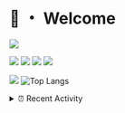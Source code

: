 # 👋 ・ Welcome
![](https://komarev.com/ghpvc/?username=Lorenzo0111)

![](https://img.shields.io/badge/Java-ED8B00?style=for-the-badge&logo=java&logoColor=white)
![](https://img.shields.io/badge/JavaScript-323330?style=for-the-badge&logo=javascript&logoColor=F7DF1E)
![](https://img.shields.io/badge/Node.js-339933?style=for-the-badge&logo=nodedotjs&logoColor=white)
![](https://img.shields.io/badge/React-20232A?style=for-the-badge&logo=react&logoColor=61DAFB)

[![](https://github-readme-stats.vercel.app/api?username=Lorenzo0111&show_icons=true&count_private=true)](https://github.com/Lorenzo0111)
![Top Langs](https://github-readme-stats.vercel.app/api/top-langs/?username=Lorenzo0111&layout=compact)

<details>
<summary>⏰ Recent Activity</summary>

<!--RECENT_ACTIVITY:start-->
1. ![comment] **Commented:** [sgtcaze/NametagEdit#651](https://github.com/sgtcaze/NametagEdit/issues/651#issuecomment-946105215)
2. ![comment] **Commented:** [sgtcaze/NametagEdit#652](https://github.com/sgtcaze/NametagEdit/issues/652#issuecomment-946103751)
3. ![comment] **Commented:** [ZombieStriker/QualityArmoryVehicles2#51](https://github.com/ZombieStriker/QualityArmoryVehicles2/issues/51#issuecomment-945067152)
4. ![comment] **Commented:** [ZombieStriker/QualityArmory#186](https://github.com/ZombieStriker/QualityArmory/issues/186#issuecomment-945066957)
5. ![comment] **Commented:** [ZombieStriker/QualityArmory#185](https://github.com/ZombieStriker/QualityArmory/issues/185#issuecomment-945066846)
6. ![issueClosed] **Issue closed:** [ZombieStriker/QualityArmory#188](https://github.com/ZombieStriker/QualityArmory/issues/188)
7. ![comment] **Commented:** [ZombieStriker/QualityArmory#188](https://github.com/ZombieStriker/QualityArmory/issues/188#issuecomment-944889989)
8. ![prMerged] **Pull request merged:** [Lorenzo0111/RocketPlaceholders#37](https://github.com/Lorenzo0111/RocketPlaceholders/pull/37)
9. ![issueClosed] **Issue closed:** [ZombieStriker/QualityArmory#155](https://github.com/ZombieStriker/QualityArmory/issues/155)
10. ![issueClosed] **Issue closed:** [ZombieStriker/QualityArmory#178](https://github.com/ZombieStriker/QualityArmory/issues/178)
<!--RECENT_ACTIVITY:end-->


<!--RECENT_ACTIVITY:last_update-->
Last Updated: Tuesday, October 19th, 2021, 12:17:46 PM
<!--RECENT_ACTIVITY:last_update_end-->
</details>

[issueOpened]: https://cdn.jsdelivr.net/gh/Readme-Workflows/Readme-Icons@main/icons/octicons/IssueOpenedOld.svg
[issueClosed]: https://cdn.jsdelivr.net/gh/Readme-Workflows/Readme-Icons@main/icons/octicons/IssueClosedOld.svg

[prOpened]: https://cdn.jsdelivr.net/gh/Readme-Workflows/Readme-Icons@main/icons/octicons/PullRequestOpened.svg
[prClosed]: https://cdn.jsdelivr.net/gh/Readme-Workflows/Readme-Icons@main/icons/octicons/PullRequestClosed.svg
[prMerged]: https://cdn.jsdelivr.net/gh/Readme-Workflows/Readme-Icons@main/icons/octicons/PullRequestMerged.svg

[comment]: https://cdn.jsdelivr.net/gh/Readme-Workflows/Readme-Icons@main/icons/octicons/Comment.svg

[changesRequested]: https://cdn.jsdelivr.net/gh/Readme-Workflows/Readme-Icons@main/icons/octicons/RequestedChanges.svg
[approved]: https://cdn.jsdelivr.net/gh/Readme-Workflows/Readme-Icons@main/icons/octicons/ApprovedChanges.svg

[repoCreated]: https://cdn.jsdelivr.net/gh/Readme-Workflows/Readme-Icons@main/icons/octicons/Repository.svg
[release]: https://cdn.jsdelivr.net/gh/Readme-Workflows/Readme-Icons@main/icons/octicons/Release.svg
[star]: https://cdn.jsdelivr.net/gh/Readme-Workflows/Readme-Icons@main/icons/octicons/StarredRepository.svg
[wiki]: https://cdn.jsdelivr.net/gh/Readme-Workflows/Readme-Icons@main/icons/octicons/Wiki.svg
[fork]: https://cdn.jsdelivr.net/gh/Readme-Workflows/Readme-Icons@main/icons/octicons/ForkedRepository.svg
[people]: https://cdn.jsdelivr.net/gh/Readme-Workflows/Readme-Icons@main/icons/octicons/People.svg
